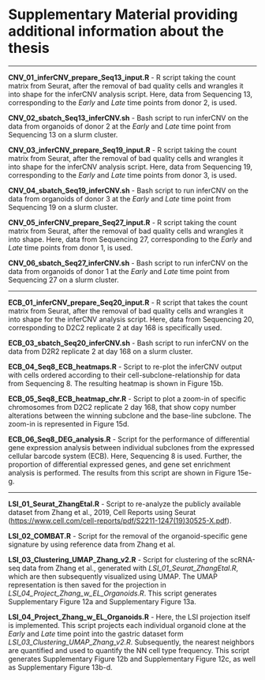 # Supplementary Material providing additional information about the thesis

***

**CNV_01_inferCNV_prepare_Seq13_input.R** - R script taking the count matrix from Seurat, after the removal of bad quality cells and wrangles it into shape for the inferCNV analysis script. Here, data from Sequencing 13, corresponding to the *Early* and *Late* time points from donor 2, is used.

**CNV_02_sbatch_Seq13_inferCNV.sh** - Bash script to run inferCNV on the data from organoids of donor 2 at the *Early* and *Late* time point from Sequencing 13 on a slurm cluster.

**CNV_03_inferCNV_prepare_Seq19_input.R** - R script taking the count matrix from Seurat, after the removal of bad quality cells and wrangles it into shape for the inferCNV analysis script. Here, data from Sequencing 19, corresponding to the *Early* and *Late* time points from donor 3, is used.

**CNV_04_sbatch_Seq19_inferCNV.sh** - Bash script to run inferCNV on the data from organoids of donor 3 at the *Early* and *Late* time point from Sequencing 19 on a slurm cluster.

**CNV_05_inferCNV_prepare_Seq27_input.R** - R script taking the count matrix from Seurat, after the removal of bad quality cells and wrangles it into shape. Here, data from Sequencing 27, corresponding to the *Early* and *Late* time points from donor 1, is used.

**CNV_06_sbatch_Seq27_inferCNV.sh** - Bash script to run inferCNV on the data from organoids of donor 1 at the *Early* and *Late* time point from Sequencing 27 on a slurm cluster.

***

**ECB_01_inferCNV_prepare_Seq20_input.R** - R script that takes the count matrix from Seurat, after the removal of bad quality cells and wrangles it into shape for the inferCNV analysis script. Here, data from Sequencing 20, corresponding to D2C2 replicate 2 at day 168 is specifically used.

**ECB_03_sbatch_Seq20_inferCNV.sh** - Bash script to run inferCNV on the data from D2R2 replicate 2 at day 168 on a slurm cluster.

**ECB_04_Seq8_ECB_heatmaps.R** - Script to re-plot the inferCNV output with cells ordered according to their cell-subclone-relationship for data from Sequencing 8. The resulting heatmap is shown in Figure 15b.

**ECB_05_Seq8_ECB_heatmap_chr.R** - Script to plot a zoom-in of specific chromosomes from D2C2 replicate 2 day 168, that show copy number alterations between the winning subclone and the base-line subclone. The zoom-in is represented in Figure 15d.

**ECB_06_Seq8_DEG_analysis.R** - Script for the performance of differential gene expression analysis between individual subclones from the expressed cellular barcode system (ECB). Here, Sequencing 8 is used. Further, the proportion of differential expressed genes, and gene set enrichment analysis is performed. The results from this script are shown in Figure 15e-g. 

***

**LSI_01_Seurat_ZhangEtal.R** - Script to re-analyze the publicly available dataset from Zhang et al., 2019, Cell Reports using Seurat (<https://www.cell.com/cell-reports/pdf/S2211-1247(19)30525-X.pdf>).

**LSI_02_COMBAT.R** - Script for the removal of the organoid-specific gene signature by using reference data from Zhang et al.

**LSI_03_Clustering_UMAP_Zhang_v2.R** - Script for clustering of the scRNA-seq data from Zhang et al., generated with *LSI_01_Seurat_ZhangEtal.R*, which are then subsequently visualized using UMAP. The UMAP representation is then saved for the projection in *LSI_04_Project_Zhang_w_EL_Organoids.R*. This script generates Supplementary Figure 12a and Supplementary Figure 13a.

**LSI_04_Project_Zhang_w_EL_Organoids.R** - Here, the LSI projection itself is implemented. This script projects each individual organoid clone at the *Early* and *Late* time point into the gastric dataset form *LSI_03_Clustering_UMAP_Zhang_v2.R*. Subsequently, the nearest neighbors are quantified and used to quantify the NN cell type frequency. This script generates Supplementary Figure 12b and Supplementary Figure 12c, as well as Supplementary Figure 13b-d.
